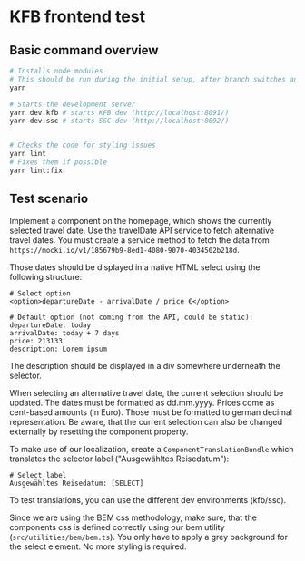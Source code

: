# KFB frontend test

## Basic command overview

```bash
# Installs node modules
# This should be run during the initial setup, after branch switches and after merges.
yarn

# Starts the development server
yarn dev:kfb # starts KFB dev (http://localhost:8091/)
yarn dev:ssc # starts SSC dev (http://localhost:8092/)


# Checks the code for styling issues
yarn lint
# Fixes them if possible
yarn lint:fix
```

## Test scenario

Implement a component on the homepage, which shows the currently selected travel date.
Use the travelDate API service to fetch alternative travel dates. You must create a service method to fetch the
data from `https://mocki.io/v1/185679b9-8ed1-4080-9070-4034502b218d`.

Those dates should be displayed in a native HTML select using the following structure:

```
# Select option
<option>departureDate - arrivalDate / price €</option>

# Default option (not coming from the API, could be static):
departureDate: today
arrivalDate: today + 7 days
price: 213133
description: Lorem ipsum
```

The description should be displayed in a div somewhere underneath the selector.

When selecting an alternative travel date, the current selection should be updated. The dates must be formatted as
dd.mm.yyyy. Prices come as cent-based amounts (in Euro). Those must be formatted to german decimal representation.
Be aware, that the current selection can also be changed externally by resetting the component property.

To make use of our localization, create a `ComponentTranslationBundle` which translates the selector label
("Ausgewähltes Reisedatum"):

```
# Select label
Ausgewähltes Reisedatum: [SELECT]
```

To test translations, you can use the different dev environments (kfb/ssc).

Since we are using the BEM css methodology, make sure, that the components css is defined correctly using our
bem utility (`src/utilities/bem/bem.ts`). You only have to apply a grey background for the select element.
No more styling is required.
